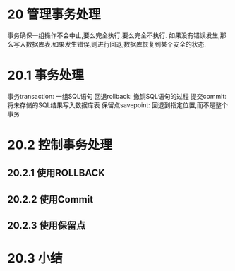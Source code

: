 # 20 管理事务处理
事务确保一组操作不会中止,要么完全执行,要么完全不执行.
如果没有错误发生,那么写入数据库表.如果发生错误,则进行回退,数据库恢复到某个安全的状态.
# 20.1 事务处理
事务transaction: 一组SQL语句
回退rollback: 撤销SQL语句的过程
提交commit: 将未存储的SQL结果写入数据库表
保留点savepoint: 回退到指定位置,而不是整个事务
# 20.2 控制事务处理
## 20.2.1 使用ROLLBACK
## 20.2.2 使用Commit
## 20.2.3 使用保留点
# 20.3 小结